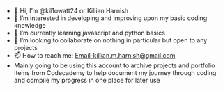 - 👋 Hi, I’m @kil1owatt24 or Killian Harnish
- 👀 I’m interested in developing and improving upon my basic coding knowledge
- 🌱 I’m currently learning javascript and python basics
- 💞️ I’m looking to collaborate on nothing in particular but open to any projects
- 📫 How to reach me: Email-killian.m.harnish@gmail.com 
- Mainly going to be using this account to archive projects and portfolio items from Codecademy to help document my journey through coding and compile my progress in one place for later use

<!---
kil1owatt24/kil1owatt24 is a ✨ special ✨ repository because its `README.md` (this file) appears on your GitHub profile.
You can click the Preview link to take a look at your changes.
--->
